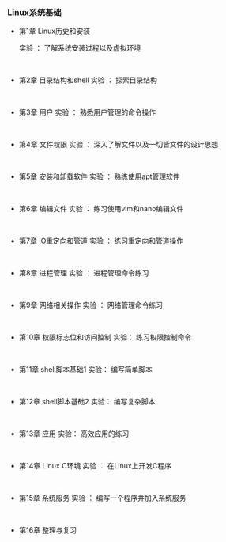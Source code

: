 ### Linux系统基础

* 第1章 Linux历史和安装

    实验 ： 了解系统安装过程以及虚拟环境

<br>


* 第2章 目录结构和shell
    实验 ： 探索目录结构

<br>


* 第3章 用户
    实验 ： 熟悉用户管理的命令操作

<br>



* 第4章 文件权限
    实验 ： 深入了解文件以及一切皆文件的设计思想

<br>


* 第5章 安装和卸载软件
    实验 ： 熟练使用apt管理软件

<br>


* 第6章 编辑文件
    实验 ： 练习使用vim和nano编辑文件

<br>

* 第7章 IO重定向和管道
    实验 ： 练习重定向和管道操作


<br>


* 第8章 进程管理
    实验 ： 进程管理命令练习

<br>


* 第9章 网络相关操作
    实验 ： 网络管理命令练习


<br>

* 第10章 权限标志位和访问控制
    实验： 练习权限控制命令

<br>


* 第11章 shell脚本基础1
    实验： 编写简单脚本


<br>


* 第12章 shell脚本基础2
    实验： 编写复杂脚本

<br>


* 第13章 应用
    实验： 高效应用的练习

<br>


* 第14章 Linux C环境
    实验 ： 在Linux上开发C程序

<br>


* 第15章 系统服务
    实验 ： 编写一个程序并加入系统服务

<br>


* 第16章 整理与复习

